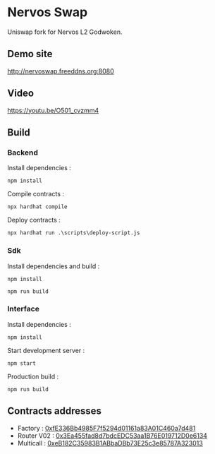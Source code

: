 # Nervos Swap
Uniswap fork for Nervos L2 Godwoken.

## Demo site

http://nervoswap.freeddns.org:8080

## Video

https://youtu.be/O501_cvzmm4

## Build

### Backend

Install dependencies :
```
npm install
```
Compile contracts :
```
npx hardhat compile
```

Deploy contracts :
```
npx hardhat run .\scripts\deploy-script.js
```

### Sdk

Install dependencies and build :
```
npm install
```
```
npm run build
```

### Interface

Install dependencies :
```
npm install
```

Start development server :
```
npm start
```

Production build :
```
npm run build
```

## Contracts addresses

* Factory : [0xfE336Bb4985F7f5294d01161a83A01C460a7d481](https://v1.aggron.gwscan.com/account/0xfE336Bb4985F7f5294d01161a83A01C460a7d481)
* Router V02 : [0x3Ea455fad8d7bdcEDC53aa1B76E019712D0e6134](https://v1.aggron.gwscan.com/account/0x3Ea455fad8d7bdcEDC53aa1B76E019712D0e6134)
* Multicall : [0xeB182C35983B1ABbaDBb73E25c3e85787A323013](https://v1.aggron.gwscan.com/account/0xeB182C35983B1ABbaDBb73E25c3e85787A323013)
